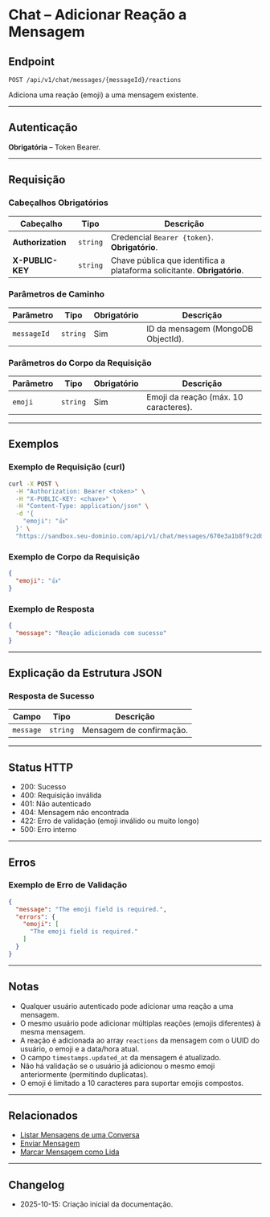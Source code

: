 # Chat – Adicionar Reação a Mensagem

## Endpoint

`POST /api/v1/chat/messages/{messageId}/reactions`

Adiciona uma reação (emoji) a uma mensagem existente.

---

## Autenticação

**Obrigatória** – Token Bearer.

---

## Requisição

### Cabeçalhos Obrigatórios

| Cabeçalho          | Tipo     | Descrição |
| ------------------ | -------- | --------- |
| **Authorization**  | `string` | Credencial `Bearer {token}`. **Obrigatório**. |
| **X-PUBLIC-KEY**   | `string` | Chave pública que identifica a plataforma solicitante. **Obrigatório**. |

### Parâmetros de Caminho

| Parâmetro   | Tipo     | Obrigatório | Descrição |
| ----------- | -------- | ----------- | --------- |
| `messageId` | `string` | Sim         | ID da mensagem (MongoDB ObjectId). |

### Parâmetros do Corpo da Requisição

| Parâmetro | Tipo     | Obrigatório | Descrição |
| --------- | -------- | ----------- | --------- |
| `emoji`   | `string` | Sim         | Emoji da reação (máx. 10 caracteres). |

---

## Exemplos

### Exemplo de Requisição (curl)

```bash
curl -X POST \
  -H "Authorization: Bearer <token>" \
  -H "X-PUBLIC-KEY: <chave>" \
  -H "Content-Type: application/json" \
  -d '{
    "emoji": "👍"
  }' \
  "https://sandbox.seu-dominio.com/api/v1/chat/messages/670e3a1b8f9c2d001e4f5a6b/reactions"
```

### Exemplo de Corpo da Requisição

```json
{
  "emoji": "👍"
}
```

### Exemplo de Resposta

```json
{
  "message": "Reação adicionada com sucesso"
}
```

---

## Explicação da Estrutura JSON

### Resposta de Sucesso

| Campo     | Tipo     | Descrição |
| --------- | -------- | --------- |
| `message` | `string` | Mensagem de confirmação. |

---

## Status HTTP

- 200: Sucesso
- 400: Requisição inválida
- 401: Não autenticado
- 404: Mensagem não encontrada
- 422: Erro de validação (emoji inválido ou muito longo)
- 500: Erro interno

---

## Erros

### Exemplo de Erro de Validação

```json
{
  "message": "The emoji field is required.",
  "errors": {
    "emoji": [
      "The emoji field is required."
    ]
  }
}
```

---

## Notas

* Qualquer usuário autenticado pode adicionar uma reação a uma mensagem.
* O mesmo usuário pode adicionar múltiplas reações (emojis diferentes) à mesma mensagem.
* A reação é adicionada ao array `reactions` da mensagem com o UUID do usuário, o emoji e a data/hora atual.
* O campo `timestamps.updated_at` da mensagem é atualizado.
* Não há validação se o usuário já adicionou o mesmo emoji anteriormente (permitindo duplicatas).
* O emoji é limitado a 10 caracteres para suportar emojis compostos.

---

## Relacionados

- [Listar Mensagens de uma Conversa](./ChatConversationMessages.md)
- [Enviar Mensagem](./ChatMessageSend.md)
- [Marcar Mensagem como Lida](./ChatMessageMarkRead.md)

---

## Changelog

- 2025-10-15: Criação inicial da documentação.
